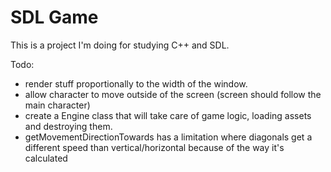 # SDL Game

This is a project I'm doing for studying C++ and SDL.

Todo:
- render stuff proportionally to the width of the window.
- allow character to move outside of the screen (screen should follow the main character)
- create a Engine class that will take care of game logic, loading assets and destroying them.
- getMovementDirectionTowards has a limitation where diagonals get a different speed than vertical/horizontal because of the way it's calculated
